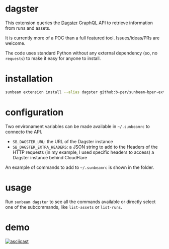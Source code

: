 # dagster 

This extension queries the [Dagster](https://dagster.io/) GraphQL API to retrieve information from runs and assets.

It is currently more of a POC than a full featured tool. Issues/ideas/PRs are welcome.

The code uses standard Python without any external dependency (so, no `requests`) to make it easy for anyone to install.


# installation

```bash
sunbeam extension install --alias dagster github:b-per/sunbeam-bper-extensions/dagster
```

# configuration

Two environament variables can be made available in `~/.sunbeamrc` to connecto the API.

- `SB_DAGSTER_URL`: the URL of the Dagster instance
- `SB_DAGSTER_EXTRA_HEADERS`: a JSON string to add to the Headers of the HTTP requests 
(in my example, I used specific headers to access) a Dagster instance behind CloudFlare

An example of commands to add to `~/.sunbeamrc` is shown in the folder.

# usage

Run `sunbeam dagster` to see all the commands available or directly select one of the subcommands, like `list-assets` or `list-runs`.


# demo

[![asciicast](https://asciinema.org/a/4O7e3EKbdTdIXMUk37vMlQsra.svg)](https://asciinema.org/a/4O7e3EKbdTdIXMUk37vMlQsra)